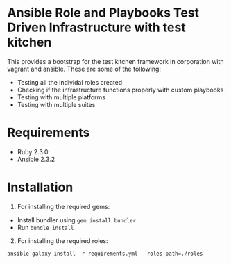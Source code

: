 # Ansible Role and Playbooks Test Driven Infrastructure with test kitchen

This provides a bootstrap for the test kitchen framework in corporation with vagrant and ansible. These are some of the following:

  - Testing all the individal roles created
  - Checking if the infrastructure functions properly with custom playbooks
  - Testing with multiple platforms
  - Testing with multiple suites

# Requirements

  - Ruby 2.3.0
  - Ansible 2.3.2

# Installation

1. For installing the required gems:

  - Install bundler using `gem install bundler`
  - Run `bundle install`

2. For installing the required roles:

  `ansible-galaxy install -r requirements.yml --roles-path=./roles`